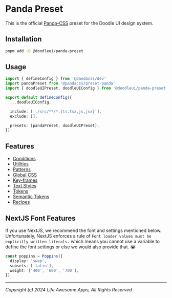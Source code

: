# Panda Preset

This is the official [Panda-CSS](https://panda-css.com/) preset for the Doodle UI design system.

## Installation

```bash
pnpm add -D @doodleui/panda-preset
```

## Usage

```typescript
import { defineConfig } from '@pandacss/dev'
import pandaPreset from '@pandacss/preset-panda'
import { doodleUIPreset, doodleUIConfig } from '@doodleui/panda-preset'

export default defineConfig({
  ...doodleUIConfig,

  include: ['./src/**/*.{ts,tsx,js,jsx}'],
  exclude: [],

  presets: [pandaPreset, doodleUIPreset],
})
```

## Features

- [Conditions](https://github.com/omnifed/cerberus/blob/main/packages/panda-preset/src/conditions.ts)
- [Utilities](https://github.com/omnifed/cerberus/blob/main/packages/panda-preset/src/utilities.ts)
- [Patterns](https://github.com/omnifed/cerberus/blob/main/packages/panda-preset/src/patterns.ts)
- [Global CSS](https://github.com/omnifed/cerberus/blob/main/packages/panda-preset/src/globalCss.ts)
- [Key-frames](https://github.com/omnifed/cerberus/blob/main/packages/panda-preset/src/theme/keyframes.ts)
- [Text Styles](https://github.com/omnifed/cerberus/blob/main/packages/panda-preset/src/theme/textStyles.ts)
- [Tokens](https://github.com/omnifed/cerberus/blob/main/packages/panda-preset/src/theme/tokens.ts)
- [Semantic Tokens](https://github.com/omnifed/cerberus/blob/main/packages/panda-preset/src/theme/semantic-tokens/index.ts)
- [Recipes](https://github.com/omnifed/cerberus/blob/main/packages/panda-preset/src/recipes/index.ts)

## NextJS Font Features

If you use NextJS, we recommend the font and settings mentioned below. Unfortunately, NextJS enforces a rule of `Font loader values must be explicitly written literals.` which means you cannot use a variable to define the font settings or else we would also provide that. :sob:

```typescript
const poppins = Poppins({
  display: 'swap',
  subsets: ['latin'],
  weight: ['400', '600', '700'],
})
```

---

_Copyright (c) 2024 Life Awesome Apps, All Rights Reserved_
